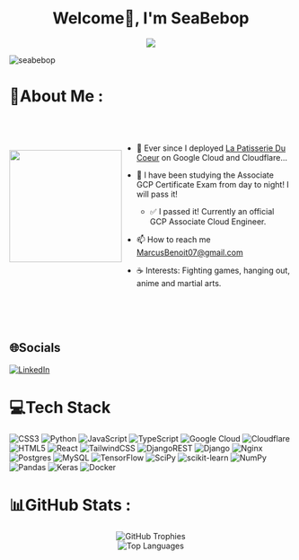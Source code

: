 <h1 align="center">Welcome👋, I'm  SeaBebop</h1>
<p align="center">
  
<img src="https://github.com/SeaBebop/SeaBebop/assets/54507045/f788440b-225c-4d5a-9ce0-38fedf5d2eaf">
</p>


<p align="left"> <img src="https://komarev.com/ghpvc/?username=seabebop&label=Profile%20views&color=0e75b6&style=flat" alt="seabebop" /> </p>

# 💫About Me :

<div float="left"style="display: flex; align-items: center;">


<img align="left" height="200" style src="https://github.com/SeaBebop/SeaBebop/assets/54507045/3c804afd-6317-45f8-b208-b7912e96c226)"/>
<div>
<br>
<br>
  
- 🔭 Ever since I deployed <a href="https://github.com/SeaBebop/La-Patisserie-Du-Coeur">La Patisserie Du Coeur</a> on Google Cloud and Cloudflare...
 
- 🌱 I have been studying the Associate GCP Certificate Exam from day to night! I will pass it!
  - ✅ I passed it! Currently an official GCP Associate Cloud Engineer.
  

- 📫 How to reach me MarcusBenoit07@gmail.com

- ☕ Interests: Fighting games, hanging out, anime and martial arts.
  </div>

</div>

<br>
<br>
<br>

## 🌐Socials
[![LinkedIn](https://img.shields.io/badge/LinkedIn-%230077B5.svg?logo=linkedin&logoColor=white)](https://linkedin.com/in/www.linkedin.com/in/marcus-benoit-9b9636199) 

# 💻Tech Stack

![CSS3](https://img.shields.io/badge/css3-%231572B6.svg?style=for-the-badge&logo=css3&logoColor=white) ![Python](https://img.shields.io/badge/python-3670A0?style=for-the-badge&logo=python&logoColor=ffdd54) ![JavaScript](https://img.shields.io/badge/javascript-%23323330.svg?style=for-the-badge&logo=javascript&logoColor=%23F7DF1E) ![TypeScript](https://img.shields.io/badge/typescript-%23007ACC.svg?style=for-the-badge&logo=typescript&logoColor=white) ![Google Cloud](https://img.shields.io/badge/Google%20Cloud-%234285F4.svg?style=for-the-badge&logo=google-cloud&logoColor=white) ![Cloudflare](https://img.shields.io/badge/Cloudflare-F38020?style=for-the-badge&logo=Cloudflare&logoColor=white) ![HTML5](https://img.shields.io/badge/html5-%23E34F26.svg?style=for-the-badge&logo=html5&logoColor=white) ![React](https://img.shields.io/badge/react-%2320232a.svg?style=for-the-badge&logo=react&logoColor=%2361DAFB) ![TailwindCSS](https://img.shields.io/badge/tailwindcss-%2338B2AC.svg?style=for-the-badge&logo=tailwind-css&logoColor=white) ![DjangoREST](https://img.shields.io/badge/DJANGO-REST-ff1709?style=for-the-badge&logo=django&logoColor=white&color=ff1709&labelColor=gray) ![Django](https://img.shields.io/badge/django-%23092E20.svg?style=for-the-badge&logo=django&logoColor=white) ![Nginx](https://img.shields.io/badge/nginx-%23009639.svg?style=for-the-badge&logo=nginx&logoColor=white) ![Postgres](https://img.shields.io/badge/postgres-%23316192.svg?style=for-the-badge&logo=postgresql&logoColor=white) ![MySQL](https://img.shields.io/badge/mysql-%2300f.svg?style=for-the-badge&logo=mysql&logoColor=white) ![TensorFlow](https://img.shields.io/badge/TensorFlow-%23FF6F00.svg?style=for-the-badge&logo=TensorFlow&logoColor=white) ![SciPy](https://img.shields.io/badge/SciPy-%230C55A5.svg?style=for-the-badge&logo=scipy&logoColor=%white) ![scikit-learn](https://img.shields.io/badge/scikit--learn-%23F7931E.svg?style=for-the-badge&logo=scikit-learn&logoColor=white) ![NumPy](https://img.shields.io/badge/numpy-%23013243.svg?style=for-the-badge&logo=numpy&logoColor=white) ![Pandas](https://img.shields.io/badge/pandas-%23150458.svg?style=for-the-badge&logo=pandas&logoColor=white) ![Keras](https://img.shields.io/badge/Keras-%23D00000.svg?style=for-the-badge&logo=Keras&logoColor=white) ![Docker](https://img.shields.io/badge/docker-%230db7ed.svg?style=for-the-badge&logo=docker&logoColor=white)
# 📊GitHub Stats :
<div style="display:flex; justify-content:center; flex-direction:column; align-items:center;">
  
<img src="https://github-trophies.vercel.app/?username=SeaBebop&theme=gruvbox&no-frame=false&no-bg=false&margin-w=4&rank=B,A,S,SECRET" alt="GitHub Trophies" style="max-width: 100%;">

<img src="https://github-readme-stats.vercel.app/api/top-langs/?username=SeaBebop&theme=gruvbox&hide_border=false&include_all_commits=true&count_private=false&layout=compact" alt="Top Languages" style="max-width: 100%;">
</div>
